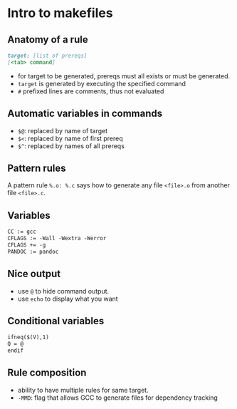 # Intro to makefiles

## Anatomy of a rule

```md
target: [list of prereqs]
[<tab> command]
```

- for target to be generated, prereqs must all exists or must be generated.
- `target` is generated by executing the specified command
- `#` prefixed lines are comments, thus not evaluated

## Automatic variables in commands

- `$@`: replaced by name of target
- `$<`: replaced by name of first prereq
- `$^`: replaced by names of all prereqs

## Pattern rules

A pattern rule `%.o: %.c` says how to generate any file `<file>.o` from another file `<file>.c`.

## Variables

```md
CC := gcc
CFLAGS := -Wall -Wextra -Werror
CFLAGS += -g
PANDOC := pandoc
```

## Nice output

- use `@` to hide command output.
- use `echo` to display what you want

## Conditional variables

```md
ifneq($(V),1)
Q = @
endif
```

## Rule composition

- ability to have multiple rules for same target.
- `-MMD`: flag that allows GCC to generate files for dependency tracking
